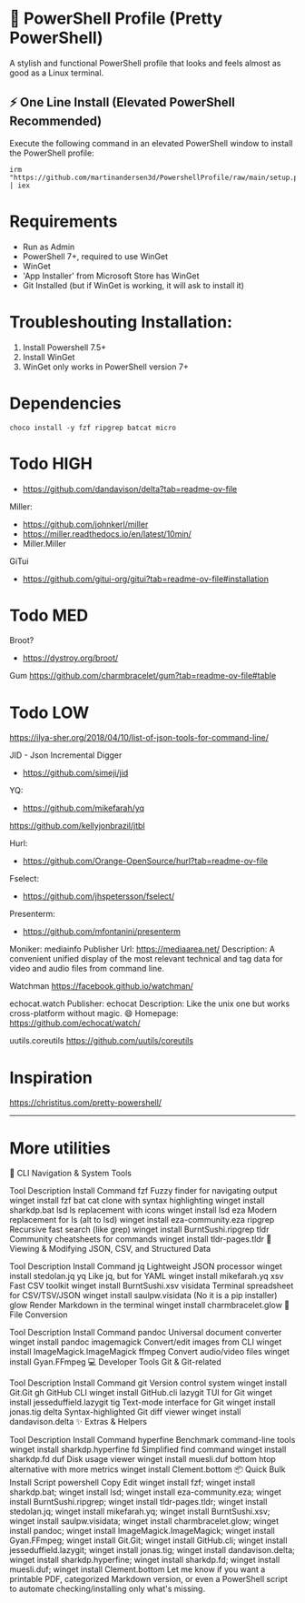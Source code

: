 # 🎨 PowerShell Profile (Pretty PowerShell)

A stylish and functional PowerShell profile that looks and feels almost as good as a Linux terminal.

## ⚡ One Line Install (Elevated PowerShell Recommended)

Execute the following command in an elevated PowerShell window to install the PowerShell profile:

```
irm "https://github.com/martinandersen3d/PowershellProfile/raw/main/setup.ps1" | iex
```

# Requirements
- Run as Admin
- PowerShell 7+, required to use WinGet
- WinGet
- 'App Installer' from Microsoft Store has WinGet
- Git Installed (but if WinGet is working, it will ask to install it)

# Troubleshouting Installation:
1. Install Powershell 7.5+ 
2. Install WinGet
3. WinGet only works in PowerShell version 7+


# Dependencies
```
choco install -y fzf ripgrep batcat micro
```
# Todo HIGH

- https://github.com/dandavison/delta?tab=readme-ov-file

Miller:
- https://github.com/johnkerl/miller
- https://miller.readthedocs.io/en/latest/10min/
- Miller.Miller

GiTui
- https://github.com/gitui-org/gitui?tab=readme-ov-file#installation

# Todo MED
Broot?
- https://dystroy.org/broot/

Gum
https://github.com/charmbracelet/gum?tab=readme-ov-file#table

# Todo LOW


https://ilya-sher.org/2018/04/10/list-of-json-tools-for-command-line/

JID - Json Incremental Digger
- https://github.com/simeji/jid

YQ:
- https://github.com/mikefarah/yq

https://github.com/kellyjonbrazil/jtbl

Hurl:
- https://github.com/Orange-OpenSource/hurl?tab=readme-ov-file

Fselect:
- https://github.com/jhspetersson/fselect/

Presenterm:
- https://github.com/mfontanini/presenterm

Moniker: mediainfo
Publisher Url: https://mediaarea.net/
Description: A convenient unified display of the most relevant technical and tag data for video and audio files from command line.

Watchman
https://facebook.github.io/watchman/

echocat.watch 
Publisher: echocat
Description: Like the unix one but works cross-platform without magic. 😄
Homepage: https://github.com/echocat/watch/

uutils.coreutils
https://github.com/uutils/coreutils

# Inspiration
https://christitus.com/pretty-powershell/


----

# More utilities

🧭 CLI Navigation & System Tools

Tool	Description	Install Command
fzf	Fuzzy finder for navigating output	winget install fzf
bat	cat clone with syntax highlighting	winget install sharkdp.bat
lsd	ls replacement with icons	winget install lsd
eza	Modern replacement for ls (alt to lsd)	winget install eza-community.eza
ripgrep	Recursive fast search (like grep)	winget install BurntSushi.ripgrep
tldr	Community cheatsheets for commands	winget install tldr-pages.tldr
📂 Viewing & Modifying JSON, CSV, and Structured Data

Tool	Description	Install Command
jq	Lightweight JSON processor	winget install stedolan.jq
yq	Like jq, but for YAML	winget install mikefarah.yq
xsv	Fast CSV toolkit	winget install BurntSushi.xsv
visidata	Terminal spreadsheet for CSV/TSV/JSON	winget install saulpw.visidata (No it is a pip installer)
glow	Render Markdown in the terminal	winget install charmbracelet.glow
🔄 File Conversion

Tool	Description	Install Command
pandoc	Universal document converter	winget install pandoc
imagemagick	Convert/edit images from CLI	winget install ImageMagick.ImageMagick
ffmpeg	Convert audio/video files	winget install Gyan.FFmpeg
💻 Developer Tools
Git & Git-related

Tool	Description	Install Command
git	Version control system	winget install Git.Git
gh	GitHub CLI	winget install GitHub.cli
lazygit	TUI for Git	winget install jesseduffield.lazygit
tig	Text-mode interface for Git	winget install jonas.tig
delta	Syntax-highlighted Git diff viewer	winget install dandavison.delta
✨ Extras & Helpers

Tool	Description	Install Command
hyperfine	Benchmark command-line tools	winget install sharkdp.hyperfine
fd	Simplified find command	winget install sharkdp.fd
duf	Disk usage viewer	winget install muesli.duf
bottom	htop alternative with more metrics	winget install Clement.bottom
📦 Quick Bulk Install Script
powershell
Copy
Edit
winget install fzf; winget install sharkdp.bat; winget install lsd; winget install eza-community.eza; winget install BurntSushi.ripgrep; winget install tldr-pages.tldr; winget install stedolan.jq; winget install mikefarah.yq; winget install BurntSushi.xsv; winget install saulpw.visidata; winget install charmbracelet.glow; winget install pandoc; winget install ImageMagick.ImageMagick; winget install Gyan.FFmpeg; winget install Git.Git; winget install GitHub.cli; winget install jesseduffield.lazygit; winget install jonas.tig; winget install dandavison.delta; winget install sharkdp.hyperfine; winget install sharkdp.fd; winget install muesli.duf; winget install Clement.bottom
Let me know if you want a printable PDF, categorized Markdown version, or even a PowerShell script to automate checking/installing only what's missing.
